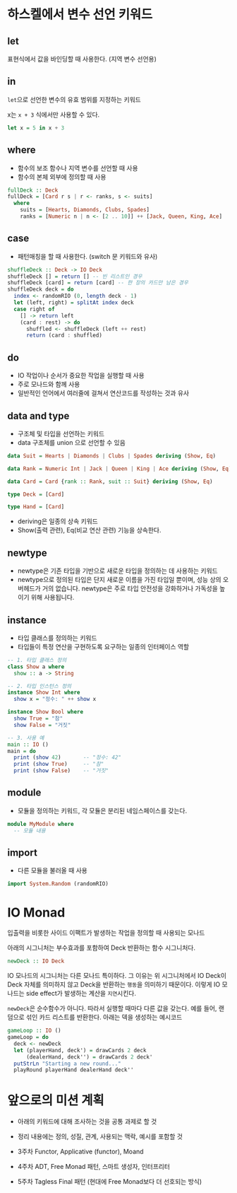 # 하스켈에서 변수 선언 키워드

## let

표현식에서 값을 바인딩할 때 사용한다. (지역 변수 선언용)

## in

`let`으로 선언한 변수의 유효 범위를 지정하는 키워드

x는 `x + 3` 식에서만 사용할 수 있다.

```hs
let x = 5 in x + 3
```

## where

- 함수의 보조 함수나 지역 변수를 선언할 때 사용
- 함수의 본체 외부에 정의할 때 사용

```hs
fullDeck :: Deck
fullDeck = [Card r s | r <- ranks, s <- suits]
  where
    suits = [Hearts, Diamonds, Clubs, Spades]
    ranks = [Numeric n | n <- [2 .. 10]] ++ [Jack, Queen, King, Ace]
```

## case

- 패턴매칭을 할 때 사용한다. (switch 문 키워드와 유사)

```hs
shuffleDeck :: Deck -> IO Deck
shuffleDeck [] = return [] -- 빈 리스트인 경우
shuffleDeck [card] = return [card] -- 한 장의 카드만 남은 경우
shuffleDeck deck = do
  index <- randomRIO (0, length deck - 1)
  let (left, right) = splitAt index deck
  case right of
    [] -> return left
    (card : rest) -> do
      shuffled <- shuffleDeck (left ++ rest)
      return (card : shuffled)
```

## do

- IO 작업이나 순서가 중요한 작업을 실행할 때 사용
- 주로 모나드와 함께 사용
- 일반적인 언어에서 여러줄에 걸쳐서 연산코드를 작성하는 것과 유사

## data and type

- 구조체 및 타입을 선언하는 키워드
- data 구조체를 union 으로 선언할 수 있음

```hs
data Suit = Hearts | Diamonds | Clubs | Spades deriving (Show, Eq)

data Rank = Numeric Int | Jack | Queen | King | Ace deriving (Show, Eq)

data Card = Card {rank :: Rank, suit :: Suit} deriving (Show, Eq)

type Deck = [Card]

type Hand = [Card]
```

- deriving은 일종의 상속 키워드
- Show(출력 관련), Eq(비교 연산 관련) 기능을 상속한다.

## newtype

- newtype은 기존 타입을 기반으로 새로운 타입을 정의하는 데 사용하는 키워드
- newtype으로 정의된 타입은 단지 새로운 이름을 가진 타입일 뿐이며, 성능 상의 오버헤드가 거의 없습니다. newtype은 주로 타입 안전성을 강화하거나 가독성을 높이기 위해 사용됩니다.

## instance

- 타입 클래스를 정의하는 키워드
- 타입들이 특정 연산을 구현하도록 요구하는 일종의 인터페이스 역할

```hs
-- 1. 타입 클래스 정의
class Show a where
  show :: a -> String

-- 2. 타입 인스턴스 정의
instance Show Int where
  show x = "정수: " ++ show x

instance Show Bool where
  show True = "참"
  show False = "거짓"

-- 3. 사용 예
main :: IO ()
main = do
  print (show 42)       -- "정수: 42"
  print (show True)     -- "참"
  print (show False)    -- "거짓"
```

## module

- 모듈을 정의하는 키워드, 각 모듈은 분리된 네임스페이스를 갖는다.

```hs
module MyModule where
  -- 모듈 내용
```

## import

- 다른 모듈을 불러올 때 사용

```hs
import System.Random (randomRIO)
```

# IO Monad

입출력을 비롯한 사이드 이팩트가 발생하는 작업을 정의할 때 사용되는 모나드

아래의 시그니처는 부수효과를 포함하여 Deck 반환하는 함수 시그니처다.

```hs
newDeck :: IO Deck
```

IO 모나드의 시그니처는 다른 모나드 특이하다. 그 이유는 위 시그니처에서 IO Deck이 Deck 자체를 의미하지 않고 Deck을 반환하는 `행동`을 의미하기 때문이다. 이렇게 IO 모나드는 side effect가 발생하는 계산을 `지연`시킨다.

`newDeck`은 순수함수가 아니다. 따라서 실행할 때마다 다른 값을 갖는다.
예를 들어, 랜덤으로 섞인 카드 리스트를 반환한다. 아래는 덱을 생성하는 예시코드

```hs
gameLoop :: IO ()
gameLoop = do
  deck <- newDeck
  let (playerHand, deck') = drawCards 2 deck
      (dealerHand, deck'') = drawCards 2 deck'
  putStrLn "Starting a new round..."
  playRound playerHand dealerHand deck''
```

# 앞으로의 미션 계획

- 아래의 키워드에 대해 조사하는 것을 공통 과제로 할 것
- 정리 내용에는 정의, 성질, 관계, 사용되는 맥락, 예시를 포함할 것

- 3주차 Functor, Applicative (functor), Moand
- 4주차 ADT, Free Monad 패턴, 스마트 생성자, 인터프리터
- 5주차 Tagless Final 패턴 (현대에 Free Monad보다 더 선호되는 방식)

